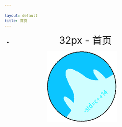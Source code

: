 ```yaml
---

layout: default
title: 首页
---
```


<div style="text-align: center;">

- <span style="font-size: 32px;">32px - 首页 </span>

![logo](\photos\logo1-min.png)
</div>

